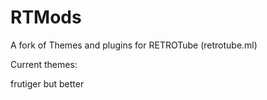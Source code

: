 # RTMods
A fork of Themes and plugins for RETROTube (retrotube.ml)

Current themes:

frutiger but better 
